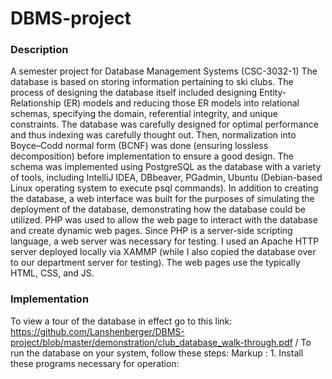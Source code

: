 # DBMS-project
### Description
A semester project for Database Management Systems (CSC-3032-1) The database is based on storing information pertaining to ski clubs. The process of designing the database itself included designing Entity-Relationship (ER) models and reducing those ER models into relational schemas, specifying the domain, referential integrity, and unique constraints. The database was carefully designed for optimal performance and thus indexing was carefully thought out. Then, normalization into Boyce–Codd normal form (BCNF) was done (ensuring lossless decomposition) before implementation to ensure a good design. The schema was implemented using PostgreSQL as the database with a variety of tools, including IntelliJ IDEA, DBbeaver, PGadmin, Ubuntu (Debian-based Linux operating system to execute psql commands). In addition to creating the database, a web interface was built for the purposes of simulating the deployment of the database, demonstrating how the database could be utilized. PHP was used to allow the web page to interact with the database and create dynamic web pages. Since PHP is a server-side scripting language, a web server was necessary for testing. I used an Apache HTTP server deployed locally via XAMMP (while I also copied the database over to our department server for testing). The web pages use the typically HTML, CSS, and JS.
### Implementation
To view a tour of the database in effect go to this link:
https://github.com/Lanshenberger/DBMS-project/blob/master/demonstration/club_database_walk-through.pdf /
To run the database on your system, follow these steps:
 Markup : 1. Install these programs necessary for operation: 
  
